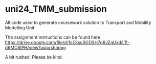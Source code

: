 # uni24_TMM_submission
All code used to generate coursework solution to Transport and Mobility Modelling Unit

The assignment instructions can be found here: https://drive.google.com/file/d/1cE3so3iEDSH7g9JZqUxd4Tt-d6MC6tPH/view?usp=sharing

A bit rushed. Please be kind.
